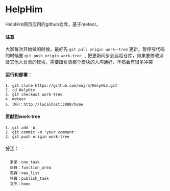 # HelpHim
HelpHim网页应用的github仓库，基于meteor。

#### 注意
大家每次开始做的时候，最好先  ``` git pull origin work－tree ``` 更新，暂停写代码的时候要 ```git push origin work-tree ``` , 把更新同步到远程仓库，如果要修改涉及其他人负责的模块，需要跟负责那个模块的人沟通好，不然会有很多冲突

#### 运行和部署：
```
1. git clone https://github.com/wujr5/HelpHim.git
2. cd HelpHim
3. git checkout work-tree
4. meteor
5. 访问：http://localhost:3000/home
```

#### 贡献到work-tree
```
1. git add -A
2. git commit -m 'your comment'
3. git push origin work-tree
```

#### 分工：
#####
      家荣：one_task
      庆锋：function_area
      霭霖：new_list
      秋霞：publish_task
      文杰：home



